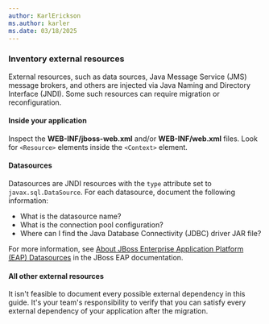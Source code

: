 ```yaml
---
author: KarlErickson
ms.author: karler
ms.date: 03/18/2025
---
```


### Inventory external resources

External resources, such as data sources, Java Message Service (JMS) message brokers, and others are injected via Java Naming and Directory Interface (JNDI). Some such resources can require migration or reconfiguration.

#### Inside your application

Inspect the **WEB-INF/jboss-web.xml** and/or **WEB-INF/web.xml** files. Look for `<Resource>` elements inside the `<Context>` element.

#### Datasources

Datasources are JNDI resources with the `type` attribute set to `javax.sql.DataSource`. For each datasource,     document the following information:

* What is the datasource name?
* What is the connection pool configuration?
* Where can I find the Java Database Connectivity (JDBC) driver JAR file?

For more information, see [About JBoss Enterprise Application Platform (EAP) Datasources](https://docs.redhat.com/en/documentation/red_hat_jboss_enterprise_application_platform/8.0/html/configuration_guide/datasource_management) in the JBoss EAP documentation.

#### All other external resources

It isn't feasible to document every possible external dependency in this guide. It's your team's responsibility to verify that you can satisfy every external dependency of your application after the migration.
